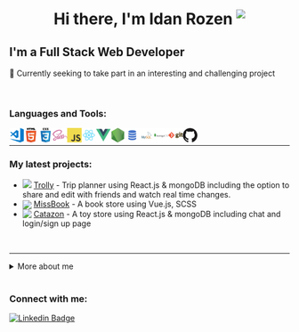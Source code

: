 <h1 align="center" > Hi there, I'm Idan Rozen <img align="top" height="50" src="https://media.giphy.com/media/JoPURpweVqjVP7jl8N/giphy.gif"></h1> 

##  I'm a Full Stack Web Developer 

 🌱 Currently seeking to take part in an interesting and challenging project

<br/>

### Languages and Tools:

<img align="left" alt="Visual Studio Code" width="26px" src="https://raw.githubusercontent.com/github/explore/80688e429a7d4ef2fca1e82350fe8e3517d3494d/topics/visual-studio-code/visual-studio-code.png" />
<img align="left" alt="HTML5" width="26px" src="https://raw.githubusercontent.com/github/explore/80688e429a7d4ef2fca1e82350fe8e3517d3494d/topics/html/html.png" />
<img align="left" alt="CSS3" width="26px" src="https://raw.githubusercontent.com/github/explore/80688e429a7d4ef2fca1e82350fe8e3517d3494d/topics/css/css.png" />
<img align="left" alt="Sass" width="26px" src="https://raw.githubusercontent.com/github/explore/80688e429a7d4ef2fca1e82350fe8e3517d3494d/topics/sass/sass.png" />
<img align="left" alt="JavaScript" width="26px" src="https://raw.githubusercontent.com/github/explore/80688e429a7d4ef2fca1e82350fe8e3517d3494d/topics/javascript/javascript.png" />
<img align="left" alt="React" width="26px" src="https://raw.githubusercontent.com/github/explore/80688e429a7d4ef2fca1e82350fe8e3517d3494d/topics/react/react.png" />
<img align="left" alt="Vue" width="26px" src="https://raw.githubusercontent.com/github/explore/80688e429a7d4ef2fca1e82350fe8e3517d3494d/topics/vue/vue.png" />
<img align="left" alt="Node.js" width="26px" src="https://raw.githubusercontent.com/github/explore/80688e429a7d4ef2fca1e82350fe8e3517d3494d/topics/nodejs/nodejs.png" />
<img align="left" alt="SQL" width="26px" src="https://raw.githubusercontent.com/github/explore/80688e429a7d4ef2fca1e82350fe8e3517d3494d/topics/sql/sql.png" />
<img align="left" alt="MySQL" width="26px" src="https://raw.githubusercontent.com/github/explore/80688e429a7d4ef2fca1e82350fe8e3517d3494d/topics/mysql/mysql.png" />
<img align="left" alt="MongoDB" width="26px" src="https://raw.githubusercontent.com/github/explore/80688e429a7d4ef2fca1e82350fe8e3517d3494d/topics/mongodb/mongodb.png" />
<img align="left" alt="Git" width="26px" src="https://raw.githubusercontent.com/github/explore/80688e429a7d4ef2fca1e82350fe8e3517d3494d/topics/git/git.png" />
<img align="left" alt="GitHub" width="26px" src="https://raw.githubusercontent.com/github/explore/78df643247d429f6cc873026c0622819ad797942/topics/github/github.png" />

 <br /> 

--- 

 ### My latest projects:
-  <img src="https://image.freepik.com/free-vector/travel-items-book-icon_24640-34703.jpg" width="30px"> [Trolly][trolly] - Trip planner using React.js & mongoDB including the option to share and edit with friends and watch real time changes.
-  <img width="35px" align="center" src="https://image.freepik.com/free-vector/pile-student-books-icon-illustration-white-background_134830-290.jpg" /> [MissBook][books] - A book store using Vue.js, SCSS  
-  <img width="25px" align="top" src="https://lilalu-shop.com/media/image/35/9c/a5/lilalu-quietscheente-gelb-yellow-rubber-duck-HL.png"> [Catazon][catazon] - A toy store using React.js & mongoDB including chat and login/sign up page

<br />

---
<details>
 <summary>More about me </summary>

 - <img height="40px" align="center" src="https://icons-for-free.com/iconfiles/png/512/graduation+learn+school+student+study+icon-1320166023174441095.png"/> B.A in Psychology & Education
  
 - <img height="30px" align="center" src="https://res.cloudinary.com/idanrozen/image/upload/v1606301900/camera_hqllxj.png"/>  Photography enthusiast

</details>

 <br /> 
 
### Connect with me:

[![Linkedin Badge](https://img.shields.io/badge/-Idan_Rozen-blue?style=for-the-badge&logo=linkedin&logoColor=white&link=https://www.linkedin.com/in/idan-rozen)][linkedin]



[linkedin]: https://www.linkedin.com/in/idan-rozen/
[books]: https://idanrozen103.github.io/MissBooks_Vue/#/
[catazon]: https://catazon.herokuapp.com/#/
[trolly]: https://trolly-app.herokuapp.com/#/


